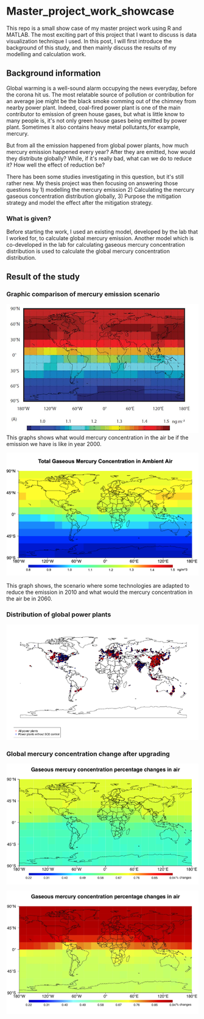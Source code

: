 # Master_project_work_showcase

 This repo is a small show case of my master project work using R and MATLAB. The most exciting part of this project that I want to discuss is data visualization technique I used. In this post, I will first introduce the background of this study, and then mainly discuss the results of my modelling and calculation work.

## Background information

Global warming is a well-sound alarm occupying the news everyday, before the corona hit us. The most relatable source of pollution or contribution for an average joe might be the black smoke comming out of the chimney from nearby power plant. Indeed, coal-fired power plant is one of the main contributor to emission of green house gases, but what is little know to many people is, it's not only green house gases being emitted by power plant. Sometimes it also contains heavy metal pollutants,for example, mercury. 

But from all the emission happened from global power plants, how much mercury emission happened every year? After they are emitted, how would they distribute globally? While, if it's really bad, what can we do to reduce it? How well the effect of reduction be? 

There has been some studies investigating in this question, but it's still rather new. My thesis project was then focusing on answering those questions by 1) modelling the mercury emission 2) Calculating the mercury gaseous concentration distribution globally, 3) Purpose the mitigation strategy and model the effect after the mitigation strategy.

### What is given?

Before starting the work, I used an existing model, developed by the lab that I worked for, to calculate global mercury emission. Another model which is co-developed in the lab for calculating gaseous mercury concentration distribution is used to calculate the global mercury concentration distribution. 

## Result of the study 

### Graphic comparison of mercury emission scenario

![2050 Emission from literature](./image_for_personal_post/AMAP_2050_dataset.JPG)
This graphs shows what would mercury concentration in the air be if the emission we have is like in year 2000.


![2060 Emission from literature](./image_for_personal_post/AMAP_2060_emission.png)

This graph shows, the scenario where some technologies are adapted to reduce the emission in 2010 and what would the mercury concentration in the air be in 2060.

### Distribution of global power plants

![Powerplant distribution woSO2vsALL](./image_for_personal_post/Powerplants_distribution_woSO2vsALL.png)

### Global mercury concentration change after upgrading

![Percentage mercury concentration change 1st upgrade](./image_for_personal_post/1st_upgrade_Mercury_concentration_change.png)

![Percentage mercury concentration change 2nd upgrade](./image_for_personal_post/2ndupgrade_Mercury_concentration_change.jpg)

